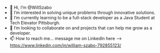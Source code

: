 - 👋 Hi, I’m @WillSzabo
- 👀 I’m interested in solving unique problems through innovative solutions.
- 🌱 I’m currently learning to be a full-stack developer as a Java Student at Tech Elevator Pittsburgh.
- 💞️ I’m looking to collaborate on and projects that can help me grow as a developer.
- 📫 How to reach me... message me on LinkedIn here --> https://www.linkedin.com/in/william-szabo-792855123/

<!---
WillSzabo/WillSzabo is a ✨ special ✨ repository because its `README.md` (this file) appears on your GitHub profile.
You can click the Preview link to take a look at your changes.
--->
